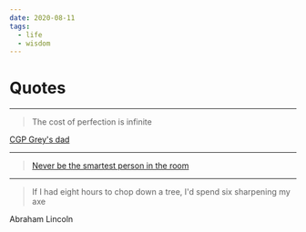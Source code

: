 ```yaml
---
date: 2020-08-11
tags:
  - life
  - wisdom
---
```


# Quotes

---

> The cost of perfection is infinite

[CGP Grey's dad](https://youtu.be/ua4QMFQATco?t=1020)

---

> [Never be the smartest person in the room](https://www.executiveforum.com/never-be-the-smartest-person-in-the-room/#:~:text=%E2%80%9CIf%20you're%20the%20smartest,who%20are%20smarter%20than%20you.)

---

> If I had eight hours to chop down a tree, I'd spend six sharpening my axe

Abraham Lincoln
